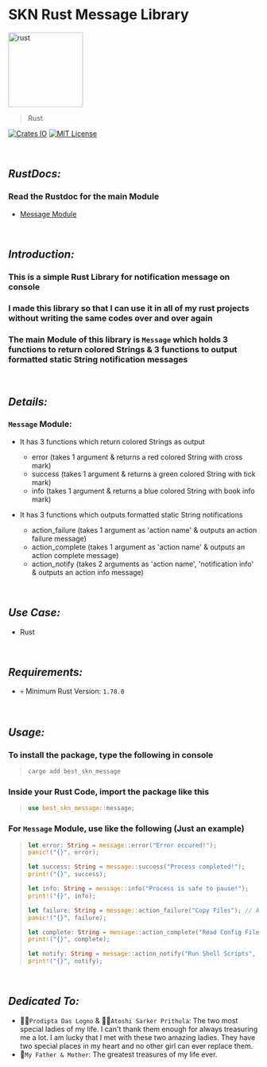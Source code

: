 # SKN Rust Message Library

<img width="150px" src="https://firebasestorage.googleapis.com/v0/b/skn-ultimate-project-la437.appspot.com/o/GitHub%20Library%2F06-Rust-SRM.svg?alt=media&token=31a6d76a-e240-458b-ae2a-9b90ec19a775" alt="rust" />

> Rust

[![Crates IO](https://img.shields.io/crates/v/best_skn_message)](https://crates.io/crates/best_skn_message) [![MIT License](https://img.shields.io/badge/License-MIT-yellow.svg)](https://opensource.org/license/mit)

&nbsp;

## **_RustDocs:_**

### Read the Rustdoc for the main Module

- [Message Module](https://docs.rs/best_skn_message/1.0.1/best_skn_message/message/index.html)

&nbsp;

## **_Introduction:_**

### This is a simple Rust Library for notification message on console

### I made this library so that I can use it in all of my rust projects without writing the same codes over and over again

### The main Module of this library is `Message` which holds 3 functions to return colored Strings & 3 functions to output formatted static String notification messages

&nbsp;

## **_Details:_**

### **`Message` Module:**

- It has 3 functions which return colored Strings as output

  - error (takes 1 argument & returns a red colored String with cross mark)
  - success (takes 1 argument & returns a green colored String with tick mark)
  - info (takes 1 argument & returns a blue colored String with book info mark)

- It has 3 functions which outputs formatted static String notifications

  - action_failure (takes 1 argument as 'action name' & outputs an action failure message)
  - action_complete (takes 1 argument as 'action name' & outputs an action complete message)
  - action_notify (takes 2 arguments as 'action name', 'notification info' & outputs an action info message)

&nbsp;

## **_Use Case:_**

- Rust

&nbsp;

## **_Requirements:_**

- 💀 Minimum Rust Version: `1.78.0`

&nbsp;

## **_Usage:_**

### To install the package, type the following in console

> ```zsh
> cargo add best_skn_message
> ```

### Inside your Rust Code, import the package like this

> ```rust
> use best_skn_message::message;
> ```

### For `Message` Module, use like the following (Just an example)

> ```rust
> let error: String = message::error("Error occured!");
> panic!("{}", error);
>
> let success: String = message::success("Process completed!");
> print!("{}", success);
>
> let info: String = message::info("Process is safe to pause!");
> print!("{}", info);
>
> let failure: String = message::action_failure("Copy Files"); // Action name as argument
> panic!("{}", failure);
>
> let complete: String = message::action_complete("Read Config File"); // Action name as argument
> print!("{}", complete);
>
> let notify: String = message::action_notify("Run Shell Scripts", "Safe to use without error!"); // Action name & notification info message as arguments
> print!("{}", notify);
> ```

&nbsp;

## **_Dedicated To:_**

- 👩‍🎨`Prodipta Das Logno` & 🧛‍♀️`Atoshi Sarker Prithula`: The two most special ladies of my life. I can't thank them enough for always treasuring me a lot. I am lucky that I met with these two amazing ladies. They have two special places in my heart and no other girl can ever replace them.
- 💯`My Father & Mother`: The greatest treasures of my life ever.
